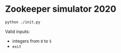 # Zookeeper simulator 2020

```bash
python ./init.py
```

Valid inputs:
- integers from `0` to `5`
- `exit`